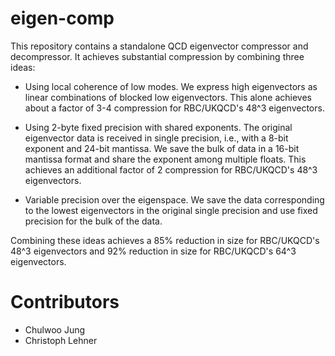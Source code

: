 # eigen-comp
This repository contains a standalone QCD eigenvector compressor and decompressor.
It achieves substantial compression by combining three ideas:

* Using local coherence of low modes.  We express high eigenvectors as linear combinations
  of blocked low eigenvectors.  This alone achieves about a factor of 3-4 compression for RBC/UKQCD's 48^3 eigenvectors.
  
* Using 2-byte fixed precision with shared exponents.  The original eigenvector data is
  received in single precision, i.e., with a 8-bit exponent and 24-bit mantissa.  We save
  the bulk of data in a 16-bit mantissa format and share the exponent among multiple floats.
  This achieves an additional factor of 2 compression for RBC/UKQCD's 48^3 eigenvectors.
  
* Variable precision over the eigenspace.  We save the data corresponding to the lowest eigenvectors
  in the original single precision and use fixed precision for the bulk of the data.
  
Combining these ideas achieves a 85% reduction in size for RBC/UKQCD's 48^3 eigenvectors and 92% reduction
in size for RBC/UKQCD's 64^3 eigenvectors.

# Contributors
* Chulwoo Jung
* Christoph Lehner

